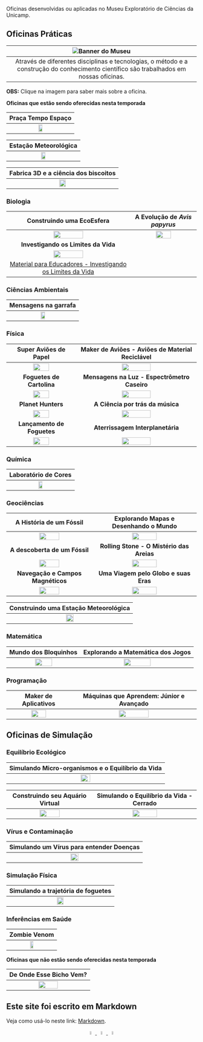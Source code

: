 Oficinas desenvolvidas ou aplicadas no Museu Exploratório de Ciências da Unicamp.

## Oficinas Práticas

|![Banner do Museu](museub-small.png)|
|:-----:|
|Através de diferentes disciplinas e tecnologias, o método e a construção do conhecimento científico são trabalhados em nossas oficinas.|

**OBS:** Clique na imagem para saber mais sobre a oficina.

**Oficinas que estão sendo oferecidas nesta temporada**

|Praça Tempo Espaço|
|:------:|
|[<img src="praça.png" width="25%" height="25%">](praca/)|

|Estação Meteorológica|
|:------:|
|[<img src="estacao.png" width="25%" height="25%">](estacaometeorologica/)|

|Fabrica 3D e a ciência dos biscoitos|
|:------:|
|[<img src="biscoito.png" width="25%" height="25%">](fab3dbiscoito/)|


### Biologia

|Construindo uma EcoEsfera|A Evolução de _Avis papyrus_|
|:------:|:----:|
|[<img src="eco1.png" width="50%" height="50%">](ecoesfera/)|[<img src="papiru1.png" width="50%" height="50%">](papyrus/)|
|**Investigando os Limites da Vida**|
|[<img src="vida1.png" width="50%" height="50%">](levedura/)|
|[Material para Educadores - Investigando os Limites da Vida](treinamento-levedura/) |


### Ciências Ambientais

|Mensagens na garrafa|
|:-----:|
|[<img src="garrafa1.png" width="25%" height="25%">](mensagemgarrafa/)|

### Física

|Super Aviões de Papel|Maker de Aviões - Aviões de Material Reciclável|
|:------:|:----:|
|[<img src="avipapel1.png" width="50%" height="50%">](avioes/)|[<img src="aviao1.png" width="50%" height="50%">](aviaomaker/)|
|**Foguetes de Cartolina**|**Mensagens na Luz - Espectrômetro Caseiro**|
|[<img src="foguete1.png" width="50%" height="50%">](foguetes/)|[<img src="luz1.png" width="50%" height="50%">](espectrometro/)|
|**Planet Hunters**| **A Ciência por trás da música**|
|[<img src="planet1.png" width="50%" height="50%">](planet/)|[<img src="musica1.png" width="50%" height="50%">](musica/)|
|**Lançamento de Foguetes**|**Aterrissagem Interplanetária**|
|[<img src="lancamento.png" width="50%" height="50%">](lançamento/)|[<img src="aterissagem.png" width="50%" height="50%">](aterrinter/)|





### Química

|Laboratório de Cores|
|:------:|
|[<img src="cor1.png" width="25%" height="25%">](quimica-cores/)|

### Geociências

|A História de um Fóssil|Explorando Mapas e Desenhando o Mundo|
|:------:|:----:|
|[<img src="fossil1.png" width="50%" height="50%">](fossil/)|[<img src="mundo1.png" width="50%" height="50%">](mapas/)|
|**A descoberta de um Fóssil**|**Rolling Stone - O Mistério das Areias**|
|[<img src="descof.png" width="50%" height="50%">](descobertafossil/)|[<img src="rollingstone.png" width="50%" height="50%">](areiasmundo/)|
|**Navegação e Campos Magnéticos**|**Uma Viagem pelo Globo e suas Eras**|
|[<img src="nav.png" width="50%" height="50%">](camposmag/)|[<img src="globo2.png" width="50%" height="50%">](globo3d/)|

|Construindo uma Estação Meteorológica|
|:-----:|
|[<img src="construindo-estacao.png" width="25%" height="25%">](construindoestacao/)|

### Matemática

|Mundo dos Bloquinhos|Explorando a Matemática dos Jogos|
|:------:|:----:|
|[<img src="bloquinho1.png" width="50%" height="50%">](bloquinhos/)|[<img src="jogos1.png" width="50%" height="50%">](jogosmatematica/)|


### Programação

|Maker de Aplicativos|Máquinas que Aprendem: Júnior e Avançado|
|:------:|:----:|
|[<img src="app.png" width="50%" height="50%">](appmaker/)|[<img src="maquina.png" width="50%" height="50%">](ml/)|


## Oficinas de Simulação

### Equilíbrio Ecológico

|Simulando Micro-organismos e o Equilíbrio da Vida|
|:------:|
|[<img src="mo.png" width="25%" height="25%">](https://bit.ly/museu-micro)|


|Construindo seu Aquário Virtual|Simulando o Equilíbrio da Vida - Cerrado|
|:------:|:------:|
|[<img src="aquario.png" width="50%" height="50%">](simula/aquarium-plus/)|[<img src="cerrado.png" width="50%" height="50%">](simula/cerrado/)|



### Vírus e Contaminação

|Simulando um Vírus para entender Doenças|
|:------:|
|[<img src="virus.png" width="25%" height="25%">](simula/contagion/)|


### Simulação Física

|Simulando a trajetória de foguetes|
|:------:|
|[<img src="simufoguete.png" width="25%" height="25%">](simula/simufoguete/)|


### Inferências em Saúde

|Zombie Venom|
|:------:|
|[<img src="zombie.png" width="25%" height="25%">](https://bit.ly/museu-zumbi)|

**Oficinas que não estão sendo oferecidas nesta temporada**

|**De Onde Esse Bicho Vem?**|
|:------:|
|[<img src="deonde1.png" width="50%" height="50%">](bicho/)|
## Este site foi escrito em Markdown

Veja como usá-lo neste link: [Markdown](docs/).

<div align="center">
  <a href="https://www.facebook.com/mcunicamp/">
    <img src="facebook-ícone.png" alt="https://www.facebook.com/mcunicamp/" width="5%" height="5%"> 
  <a href="https://www.instagram.com/mcunicamp/">
    <img src="instagram-ícone.png" alt="https://www.instagram.com/mcunicamp/" width="5%" height="5%"> 
  <a href="https://www.tiktok.com/@mcunicamp">
    <img src="tiktok-ícone.png" alt="https://www.tiktok.com/@mcunicamp" width="5%" height="5%">

